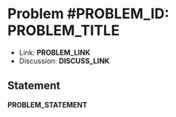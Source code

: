 # Problem \#__PROBLEM_ID__: __PROBLEM_TITLE__

* Link: __PROBLEM_LINK__
* Discussion: __DISCUSS_LINK__

## Statement

__PROBLEM_STATEMENT__
